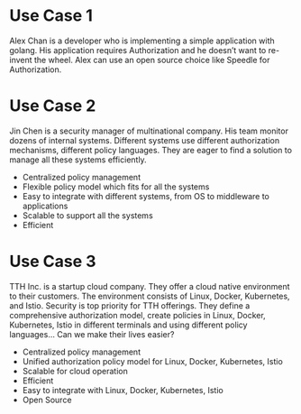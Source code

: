 # Use Case 1

Alex Chan is a developer who is implementing a simple application with golang.  His application requires Authorization and he doesn’t want to re-invent the wheel.  Alex can use an open source choice like Speedle for Authorization.    


# Use Case 2

Jin Chen is a security manager of multinational company. His team monitor dozens of internal systems. Different systems use different authorization mechanisms, different policy languages. They are eager to find a solution to manage all these systems efficiently.   
- Centralized policy management   
- Flexible policy model which fits for all the systems   
- Easy to integrate with different systems, from OS to middleware to applications   
- Scalable to support all the systems   
- Efficient   


# Use Case 3

TTH Inc. is a startup cloud company. They offer a cloud native environment to their customers. The environment consists of Linux, Docker, Kubernetes, and Istio. Security is top priority for TTH offerings. They define a comprehensive authorization model, create policies in Linux, Docker, Kubernetes, Istio in different terminals and using different policy languages… Can we make their lives easier?    
- Centralized policy management   
- Unified authorization policy model for Linux, Docker, Kubernetes, Istio   
- Scalable for cloud operation   
- Efficient     
- Easy to integrate with Linux, Docker, Kubernetes, Istio    
- Open Source    
